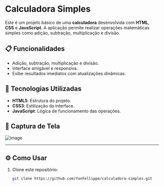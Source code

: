 # Calculadora Simples

Este é um projeto básico de uma **calculadora** desenvolvida com **HTML**, **CSS** e **JavaScript**. A aplicação permite realizar operações matemáticas simples como adição, subtração, multiplicação e divisão.

## 📋 Funcionalidades

- Adição, subtração, multiplicação e divisão.
- Interface amigável e responsiva.
- Exibe resultados imediatos com atualizações dinâmicas.
  
## 🚀 Tecnologias Utilizadas

- **HTML5**: Estrutura do projeto.
- **CSS3**: Estilização da interface.
- **JavaScript**: Lógica de funcionamento das operações.

## 🎨 Captura de Tela  
![image](https://github.com/user-attachments/assets/a3c0ae50-6a1c-455b-951a-43917363671b)

---

## ⚙️ Como Usar  

1. Clone este repositório:
   ```bash
   git clone https://github.com/YanFellippe/calculadora-simples.git
